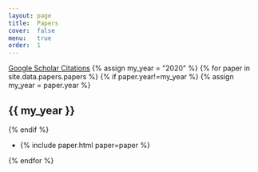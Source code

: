 ```yaml
---
layout: page
title:  Papers
cover:  false
menu:   true
order:  1
---
```

[Google Scholar Citations](https://scholar.google.com/citations?user=fXsHJXkAAAAJ)
{% assign my_year = "2020" %} 
{% for paper in site.data.papers.papers %}
 {% if paper.year!=my_year %}
 {% assign my_year = paper.year %}
## {{ my_year }}
 {% endif %}
 <ul> 
  <li>{% include paper.html paper=paper %}</li>
 </ul>
{% endfor %}
 


